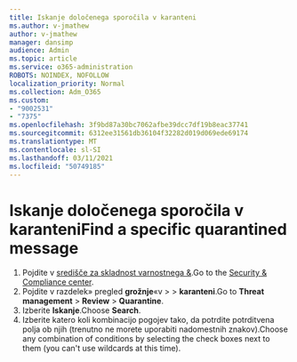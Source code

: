 ```yaml
---
title: Iskanje določenega sporočila v karanteni
ms.author: v-jmathew
author: v-jmathew
manager: dansimp
audience: Admin
ms.topic: article
ms.service: o365-administration
ROBOTS: NOINDEX, NOFOLLOW
localization_priority: Normal
ms.collection: Adm_O365
ms.custom:
- "9002531"
- "7375"
ms.openlocfilehash: 3f9bd87a30bc7062afbe39dcc7df19b8eac37741
ms.sourcegitcommit: 6312ee31561db36104f32282d019d069ede69174
ms.translationtype: MT
ms.contentlocale: sl-SI
ms.lasthandoff: 03/11/2021
ms.locfileid: "50749185"
---
```

# <a name="find-a-specific-quarantined-message"></a><span data-ttu-id="6db4f-102">Iskanje določenega sporočila v karanteni</span><span class="sxs-lookup"><span data-stu-id="6db4f-102">Find a specific quarantined message</span></span>

1. <span data-ttu-id="6db4f-103">Pojdite v [središče za skladnost varnostnega &](https://go.microsoft.com/fwlink/p/?linkid=2077143).</span><span class="sxs-lookup"><span data-stu-id="6db4f-103">Go to the [Security & Compliance center](https://go.microsoft.com/fwlink/p/?linkid=2077143).</span></span>
2. <span data-ttu-id="6db4f-104">Pojdite v razdelek» pregled **grožnje**«v  >    >  **karanteni**.</span><span class="sxs-lookup"><span data-stu-id="6db4f-104">Go to **Threat management** > **Review** > **Quarantine**.</span></span>
3. <span data-ttu-id="6db4f-105">Izberite **Iskanje**.</span><span class="sxs-lookup"><span data-stu-id="6db4f-105">Choose **Search**.</span></span>
4. <span data-ttu-id="6db4f-106">Izberite katero koli kombinacijo pogojev tako, da potrdite potrditvena polja ob njih (trenutno ne morete uporabiti nadomestnih znakov).</span><span class="sxs-lookup"><span data-stu-id="6db4f-106">Choose any combination of conditions by selecting the check boxes next to them (you can't use wildcards at this time).</span></span>
